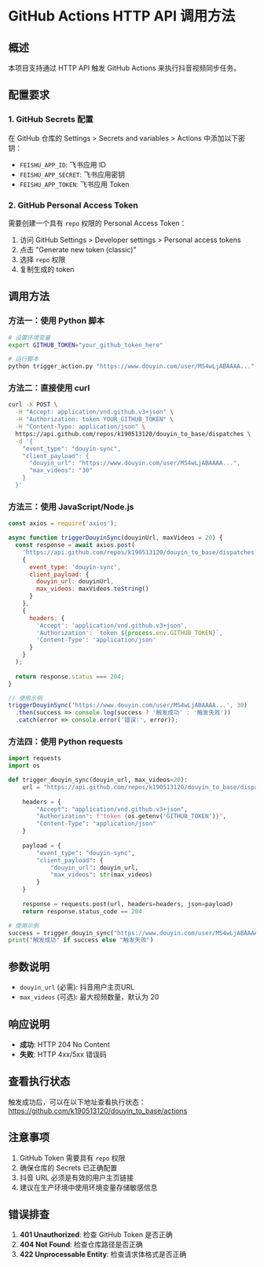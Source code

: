 # GitHub Actions HTTP API 调用方法

## 概述

本项目支持通过 HTTP API 触发 GitHub Actions 来执行抖音视频同步任务。

## 配置要求

### 1. GitHub Secrets 配置

在 GitHub 仓库的 Settings > Secrets and variables > Actions 中添加以下密钥：

- `FEISHU_APP_ID`: 飞书应用 ID
- `FEISHU_APP_SECRET`: 飞书应用密钥
- `FEISHU_APP_TOKEN`: 飞书应用 Token

### 2. GitHub Personal Access Token

需要创建一个具有 `repo` 权限的 Personal Access Token：

1. 访问 GitHub Settings > Developer settings > Personal access tokens
2. 点击 "Generate new token (classic)"
3. 选择 `repo` 权限
4. 复制生成的 token

## 调用方法

### 方法一：使用 Python 脚本

```bash
# 设置环境变量
export GITHUB_TOKEN="your_github_token_here"

# 运行脚本
python trigger_action.py "https://www.douyin.com/user/MS4wLjABAAAA..." 30
```

### 方法二：直接使用 curl

```bash
curl -X POST \
  -H "Accept: application/vnd.github.v3+json" \
  -H "Authorization: token YOUR_GITHUB_TOKEN" \
  -H "Content-Type: application/json" \
  https://api.github.com/repos/k190513120/douyin_to_base/dispatches \
  -d '{
    "event_type": "douyin-sync",
    "client_payload": {
      "douyin_url": "https://www.douyin.com/user/MS4wLjABAAAA...",
      "max_videos": "30"
    }
  }'
```

### 方法三：使用 JavaScript/Node.js

```javascript
const axios = require('axios');

async function triggerDouyinSync(douyinUrl, maxVideos = 20) {
  const response = await axios.post(
    'https://api.github.com/repos/k190513120/douyin_to_base/dispatches',
    {
      event_type: 'douyin-sync',
      client_payload: {
        douyin_url: douyinUrl,
        max_videos: maxVideos.toString()
      }
    },
    {
      headers: {
        'Accept': 'application/vnd.github.v3+json',
        'Authorization': `token ${process.env.GITHUB_TOKEN}`,
        'Content-Type': 'application/json'
      }
    }
  );
  
  return response.status === 204;
}

// 使用示例
triggerDouyinSync('https://www.douyin.com/user/MS4wLjABAAAA...', 30)
  .then(success => console.log(success ? '触发成功' : '触发失败'))
  .catch(error => console.error('错误:', error));
```

### 方法四：使用 Python requests

```python
import requests
import os

def trigger_douyin_sync(douyin_url, max_videos=20):
    url = "https://api.github.com/repos/k190513120/douyin_to_base/dispatches"
    
    headers = {
        "Accept": "application/vnd.github.v3+json",
        "Authorization": f"token {os.getenv('GITHUB_TOKEN')}",
        "Content-Type": "application/json"
    }
    
    payload = {
        "event_type": "douyin-sync",
        "client_payload": {
            "douyin_url": douyin_url,
            "max_videos": str(max_videos)
        }
    }
    
    response = requests.post(url, headers=headers, json=payload)
    return response.status_code == 204

# 使用示例
success = trigger_douyin_sync("https://www.douyin.com/user/MS4wLjABAAAA...", 30)
print("触发成功" if success else "触发失败")
```

## 参数说明

- `douyin_url` (必需): 抖音用户主页URL
- `max_videos` (可选): 最大视频数量，默认为 20

## 响应说明

- **成功**: HTTP 204 No Content
- **失败**: HTTP 4xx/5xx 错误码

## 查看执行状态

触发成功后，可以在以下地址查看执行状态：
https://github.com/k190513120/douyin_to_base/actions

## 注意事项

1. GitHub Token 需要具有 `repo` 权限
2. 确保仓库的 Secrets 已正确配置
3. 抖音 URL 必须是有效的用户主页链接
4. 建议在生产环境中使用环境变量存储敏感信息

## 错误排查

1. **401 Unauthorized**: 检查 GitHub Token 是否正确
2. **404 Not Found**: 检查仓库路径是否正确
3. **422 Unprocessable Entity**: 检查请求体格式是否正确